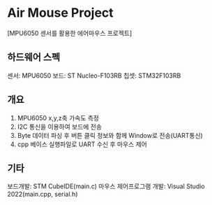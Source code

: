 # Air Mouse Project
[MPU6050 센서를 활용한 에어마우스 프로젝트] 

## 하드웨어 스펙
센서: MPU6050
보드: ST Nucleo-F103RB
칩셋: STM32F103RB

## 개요
1. MPU6050 x,y,z축 가속도 측정
2. I2C 통신을 이용하여 보드에 전송
3. Byte 데이터 파싱 후 버튼 클릭 정보와 함께 Window로 전송(UART통신)
4. cpp 베이스 실행파일로 UART 수신 후 마우스 제어

## 기타
보드개발: STM CubeIDE(main.c)
마우스 제어프로그램 개발: Visual Studio 2022(main.cpp, serial.h)

